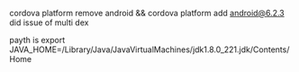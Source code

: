 cordova platform remove android && cordova platform add android@6.2.3 did issue of multi dex


payth is 
export JAVA_HOME=/Library/Java/JavaVirtualMachines/jdk1.8.0_221.jdk/Contents/Home